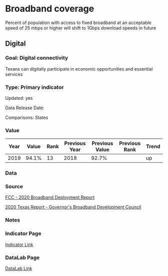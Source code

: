 # Broadband coverage
Percent of population with access to fixed broadband at an acceptable speed of 25 mbps or higher will shift to 1Gbps download speeds in future
## Digital
### Goal: Digital connectivity
Texans can digitally participate in economic opportunities and essential services
### Type: Primary indicator
Updated: yes
Data Release Date: 

Comparisons: States

### Value

| Year      |  Value      | Rank        | Previous Year | Previous Value | Previous Rank | Trend | 
| ----------- | ----------- | ----------- | ----------- | ----------- | ----------- | -----------|
|   2019       |  94.1%        |  13         |      2018   |  92.7%     |          |    up       | 

### Data

### Source

[FCC - 2020 Broadband Deployment Report](https://www.fcc.gov/reports-research/reports/broadband-progress-reports/2020-broadband-deployment-report)

[2020 Texas Report - Governor's Broadband Development Council](https://gov.texas.gov/uploads/files/press/2020_Texas_Report_-_Governors_Broadband_Development_Council.pdf)

### Notes


### Indicator Page

[Indicator Link](https://indicators.texas2036.org/indicator/109)


### DataLab Page
[DataLab Link](https://datalab.texas2036.org/fmlqwqb/americans-with-access-to-fixed-25-mbps-3-mbps-and-mobile-lte-5-mbps-1-mbps-services-by-county?accesskey=yoqdlkb)
